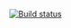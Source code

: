 [![Build status](https://ci.appveyor.com/api/projects/status/kaaxjtd7ur8ycr06/branch/main?svg=true)](https://ci.appveyor.com/project/Tatiana-Zenina/page-object/branch/main)